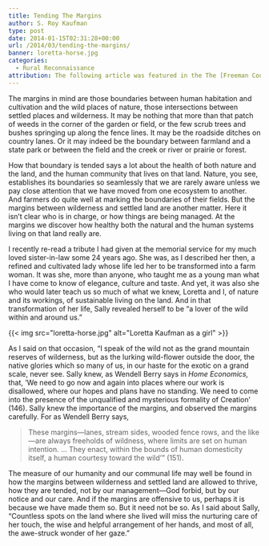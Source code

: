 ```yaml
---
title: Tending The Margins
author: S. Roy Kaufman
type: post
date: 2014-01-15T02:31:28+00:00
url: /2014/03/tending-the-margins/
banner: loretta-horse.jpg
categories:
  - Rural Reconnaissance
attribution: The following article was featured in the The [Freeman Courier](http://freemansd.com) in January 2014, as part of the feature "Rural Reconnaissance".
---
```



The margins in mind are those boundaries between human habitation and
cultivation and the wild places of nature, those intersections between settled
places and wilderness. It may be nothing that more than that patch of weeds in
the corner of the garden or field, or the few scrub trees and bushes springing
up along the fence lines. It may be the roadside ditches on country lanes. Or it
may indeed be the boundary between farmland and a state park or between the
field and the creek or river or prairie or forest.

How that boundary is tended says a lot about the health of both nature and the
land, and the human community that lives on that land. Nature, you see,
establishes its boundaries so seamlessly that we are rarely aware unless we pay
close attention that we have moved from one ecosystem to another. And farmers do
quite well at marking the boundaries of their fields. But the margins between
wilderness and settled land are another matter. Here it isn’t clear who is in
charge, or how things are being managed. At the margins we discover how healthy
both the natural and the human systems living on that land really are.

I recently re-read a tribute I had given at the memorial service for my much
loved sister-in-law some 24 years ago. She was, as I described her then, a
refined and cultivated lady whose life led her to be transformed into a farm
woman. It was she, more than anyone, who taught me as a young man what I have
come to know of elegance, culture and taste. And yet, it was also she who would
later teach us so much of what we knew, Loretta and I, of nature and its
workings, of sustainable living on the land. And in that transformation of her
life, Sally revealed herself to be “a lover of the wild within and around us.”

{{< img src="loretta-horse.jpg" alt="Loretta Kaufman as a girl" >}}

As I said on that occasion, “I speak of the wild not as the grand mountain
reserves of wilderness, but as the lurking wild-flower outside the door, the
native glories which so many of us, in our haste for the exotic on a grand
scale, never see. Sally knew, as Wendell Berry says in _Home Economics,_ that,
‘We need to go now and again into places where our work is disallowed, where our
hopes and plans have no standing. We need to come into the presence of the
unqualified and mysterious formality of Creation’ (146). Sally knew the
importance of the margins, and observed the margins carefully. For as Wendell
Berry says, 

> These margins—lanes, stream sides, wooded fence rows, and the
> like—are always freeholds of wildness, where limits are set on human intention.
> &hellip; They enact, within the bounds of human domesticity itself, a human
> courtesy toward the wild’” (151).

The measure of our humanity and our communal life may well be found in how the
margins between wilderness and settled land are allowed to thrive, how they are
tended, not by our management—God forbid, but by our notice and our care. And if
the margins are offensive to us, perhaps it is because we have made them so. But
it need not be so. As I said about Sally, “Countless spots on the land where she
lived will miss the nurturing care of her touch, the wise and helpful
arrangement of her hands, and most of all, the awe-struck wonder of her gaze.”
